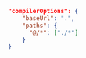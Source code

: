 ```json showLineNumbers
  "compilerOptions": {
      "baseUrl": ".",
      "paths": {
        "@/*": ["./*"]
      }
  }
```

